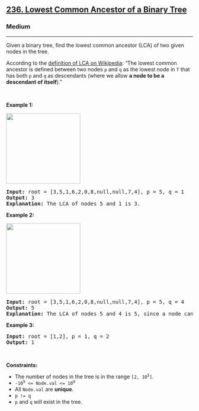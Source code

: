 <h2><a href="https://leetcode.com/problems/lowest-common-ancestor-of-a-binary-tree/">236. Lowest Common Ancestor of a Binary Tree</a></h2><h3>Medium</h3><hr><div style="user-select: auto;"><p style="user-select: auto;">Given a binary tree, find the lowest common ancestor (LCA) of two given nodes in the tree.</p>

<p style="user-select: auto;">According to the <a href="https://en.wikipedia.org/wiki/Lowest_common_ancestor" target="_blank" style="user-select: auto;">definition of LCA on Wikipedia</a>: “The lowest common ancestor is defined between two nodes <code style="user-select: auto;">p</code> and <code style="user-select: auto;">q</code> as the lowest node in <code style="user-select: auto;">T</code> that has both <code style="user-select: auto;">p</code> and <code style="user-select: auto;">q</code> as descendants (where we allow <b style="user-select: auto;">a node to be a descendant of itself</b>).”</p>

<p style="user-select: auto;">&nbsp;</p>
<p style="user-select: auto;"><strong style="user-select: auto;">Example 1:</strong></p>
<img alt="" src="https://assets.leetcode.com/uploads/2018/12/14/binarytree.png" style="width: 200px; height: 190px; user-select: auto;">
<pre style="user-select: auto;"><strong style="user-select: auto;">Input:</strong> root = [3,5,1,6,2,0,8,null,null,7,4], p = 5, q = 1
<strong style="user-select: auto;">Output:</strong> 3
<strong style="user-select: auto;">Explanation:</strong> The LCA of nodes 5 and 1 is 3.
</pre>

<p style="user-select: auto;"><strong style="user-select: auto;">Example 2:</strong></p>
<img alt="" src="https://assets.leetcode.com/uploads/2018/12/14/binarytree.png" style="width: 200px; height: 190px; user-select: auto;">
<pre style="user-select: auto;"><strong style="user-select: auto;">Input:</strong> root = [3,5,1,6,2,0,8,null,null,7,4], p = 5, q = 4
<strong style="user-select: auto;">Output:</strong> 5
<strong style="user-select: auto;">Explanation:</strong> The LCA of nodes 5 and 4 is 5, since a node can be a descendant of itself according to the LCA definition.
</pre>

<p style="user-select: auto;"><strong style="user-select: auto;">Example 3:</strong></p>

<pre style="user-select: auto;"><strong style="user-select: auto;">Input:</strong> root = [1,2], p = 1, q = 2
<strong style="user-select: auto;">Output:</strong> 1
</pre>

<p style="user-select: auto;">&nbsp;</p>
<p style="user-select: auto;"><strong style="user-select: auto;">Constraints:</strong></p>

<ul style="user-select: auto;">
	<li style="user-select: auto;">The number of nodes in the tree is in the range <code style="user-select: auto;">[2, 10<sup style="user-select: auto;">5</sup>]</code>.</li>
	<li style="user-select: auto;"><code style="user-select: auto;">-10<sup style="user-select: auto;">9</sup> &lt;= Node.val &lt;= 10<sup style="user-select: auto;">9</sup></code></li>
	<li style="user-select: auto;">All <code style="user-select: auto;">Node.val</code> are <strong style="user-select: auto;">unique</strong>.</li>
	<li style="user-select: auto;"><code style="user-select: auto;">p != q</code></li>
	<li style="user-select: auto;"><code style="user-select: auto;">p</code> and <code style="user-select: auto;">q</code> will exist in the tree.</li>
</ul>
</div>